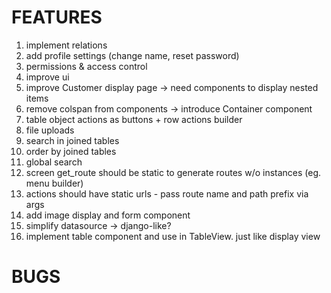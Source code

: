 # FEATURES
1. implement relations
5. add profile settings (change name, reset password)
6. permissions & access control
7. improve ui
8. improve Customer display page -> need components to display nested items
9. remove colspan from components -> introduce Container component
10. table object actions as buttons + row actions builder
11. file uploads
12. search in joined tables
13. order by joined tables
14. global search
15. screen get_route should be static to generate routes w/o instances (eg. menu builder)
16. actions should have static urls - pass route name and path prefix via args
17. add image display and form component
18. simplify datasource -> django-like?
19. implement table component and use in TableView. just like display view

# BUGS
